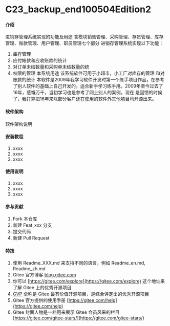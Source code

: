 # C23_backup_end100504Edition2

#### 介绍
进销存管理系统实现的功能及用途
含模块销售管理、采购管理、存货管理、库存管理、账款管理、用户管理、职员管理七个部分
进销存管理系统实现以下功能：
1. 库存管理
2. 应付帐款和应收账款的统计
3. 对订单未结数量和采购单未结数量的统
4. 权限的管理
本系统用途
该系统软件可用于小超市，小工厂对库存的管理
和对账款的统计
本软件是2009年我学习软件开发时第一个练手项目作品，在参考了别人软件的基础上自己开发的。适合新手学习练手用。2009年至今过去了16年，感慨万千，当初学习也是参考了网上别人的案例，现在
是回馈的时候了，我打算把16年来除部分客户还在使用的软件外其他项目均开源出来。


#### 软件架构
软件架构说明


#### 安装教程

1.  xxxx
2.  xxxx
3.  xxxx

#### 使用说明

1.  xxxx
2.  xxxx
3.  xxxx

#### 参与贡献

1.  Fork 本仓库
2.  新建 Feat_xxx 分支
3.  提交代码
4.  新建 Pull Request


#### 特技

1.  使用 Readme\_XXX.md 来支持不同的语言，例如 Readme\_en.md, Readme\_zh.md
2.  Gitee 官方博客 [blog.gitee.com](https://blog.gitee.com)
3.  你可以 [https://gitee.com/explore](https://gitee.com/explore) 这个地址来了解 Gitee 上的优秀开源项目
4.  [GVP](https://gitee.com/gvp) 全称是 Gitee 最有价值开源项目，是综合评定出的优秀开源项目
5.  Gitee 官方提供的使用手册 [https://gitee.com/help](https://gitee.com/help)
6.  Gitee 封面人物是一档用来展示 Gitee 会员风采的栏目 [https://gitee.com/gitee-stars/](https://gitee.com/gitee-stars/)
